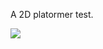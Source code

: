 A 2D platormer test.

![](https://github.com/TutorialDoctor/TD-Godot-Games/blob/master/Box%20In%20Room%202D/screenshot.png?raw=true)
